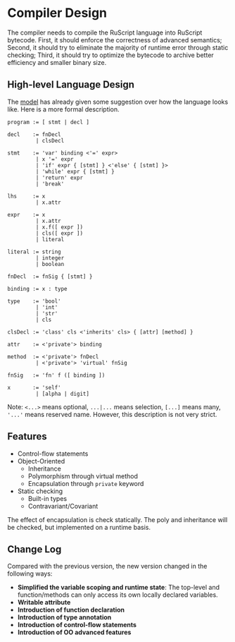 # Compiler Design

The compiler needs to compile the RuScript language into RuScript bytecode. First, it should enforce the correctness of advanced semantics; Second, it should try to eliminate the majority of runtime error through static checking; Third, it should try to optimize the bytecode to archive better efficiency and smaller binary size.

## High-level Language Design
The [model](./Model.md) has already given some suggestion over how the language looks like. Here is a more formal description.

```
program := [ stmt | decl ]

decl    := fnDecl
         | clsDecl

stmt    := 'var' binding <'=' expr>
         | x '=' expr
         | 'if' expr { [stmt] } <'else' { [stmt] }>
         | 'while' expr { [stmt] }
         | 'return' expr
         | 'break'

lhs     := x
         | x.attr

expr    := x
         | x.attr
         | x.f([ expr ])
         | cls([ expr ])
         | literal

literal := string
         | integer
         | boolean

fnDecl  := fnSig { [stmt] }

binding := x : type

type    := 'bool'
         | 'int'
         | 'str'
         | cls

clsDecl := 'class' cls <'inherits' cls> { [attr] [method] }

attr    := <'private'> binding

method  := <'private'> fnDecl
         | <'private'> 'virtual' fnSig

fnSig   := 'fn' f ([ binding ])

x       := 'self'
         | [alpha | digit]

```

Note: `<...>` means optional, `...|...` means selection, `[...]` means many, `'...'` means reserved name. However, this description is not very strict.

## Features
* Control-flow statements
* Object-Oriented
    + Inheritance
    + Polymorphism through virtual method
    + Encapsulation through `private` keyword
* Static checking
    + Built-in types
    + Contravariant/Covariant

The effect of encapsulation is check statically. The poly and inheritance will be checked, but implemented on a runtime basis.

## Change Log
Compared with the previous version, the new version changed in the following ways:

* **Simplified the variable scoping and runtime state**: The top-level and function/methods can only access its own locally declared variables.
* **Writable attribute**
* **Introduction of function declaration**
* **Introduction of type annotation**
* **Introduction of control-flow statements**
* **Introduction of OO advanced features**


